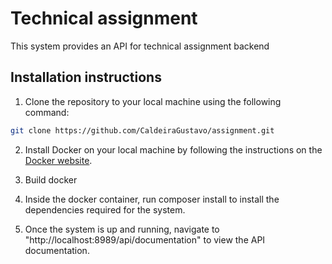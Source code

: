 # Technical assignment 

This system provides an API for technical assignment backend

## Installation instructions

1. Clone the repository to your local machine using the following command:

```bash
git clone https://github.com/CaldeiraGustavo/assignment.git
```
2. Install Docker on your local machine by following the instructions on the [Docker website](https://www.docker.com/get-started/).

3. Build docker

3. Inside the docker container, run composer install to install the dependencies required for the system.

4. Once the system is up and running, navigate to "http://localhost:8989/api/documentation" to view the API documentation.
